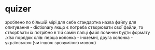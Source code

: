 # quizer
зроблено по більшій мірі для себе
стандартна назва файлу для опитування - dictionary
якщо є потреба створювати свої файли, то створбвати їх потрібно в тій самій папці
файл повинен будти формату .xlsx
порядок слів: перша колонка - іноземні, друга колонка - українською (чи іншою зрозумілою мовою)
